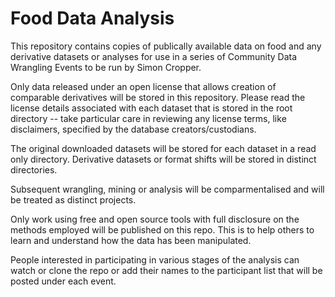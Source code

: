 Food Data Analysis
==================

This repository contains copies of publically available data on food and
any derivative datasets or analyses for use in a series of Community
Data Wrangling Events to be run by Simon Cropper.

Only data released under an open license that allows creation of
comparable derivatives will be stored in this repository. Please read
the license details associated with each dataset that is stored in the
root directory -- take particular care in reviewing any license terms,
like disclaimers, specified by the database creators/custodians.

The original downloaded datasets will be stored for each dataset in a
read only directory. Derivative datasets or format shifts will be stored
in distinct directories.

Subsequent wrangling, mining or analysis will be comparmentalised and
will be treated as distinct projects.

Only work using free and open source tools with full disclosure on the
methods employed will be published on this repo. This is to help others
to learn and understand how the data has been manipulated.

People interested in participating in various stages of the analysis
can watch or clone the repo or add their names to the participant
list that will be posted under each event.
